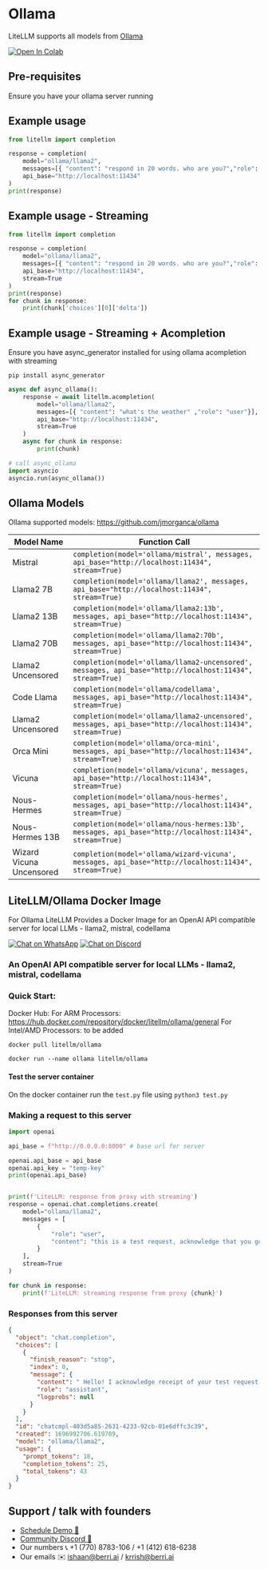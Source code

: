 # Ollama 
LiteLLM supports all models from [Ollama](https://github.com/jmorganca/ollama)

<a target="_blank" href="https://colab.research.google.com/github/BerriAI/litellm/blob/main/cookbook/liteLLM_Ollama.ipynb">
  <img src="https://colab.research.google.com/assets/colab-badge.svg" alt="Open In Colab"/>
</a>

## Pre-requisites
Ensure you have your ollama server running

## Example usage
```python
from litellm import completion

response = completion(
    model="ollama/llama2", 
    messages=[{ "content": "respond in 20 words. who are you?","role": "user"}], 
    api_base="http://localhost:11434"
)
print(response)

```

## Example usage - Streaming
```python
from litellm import completion

response = completion(
    model="ollama/llama2", 
    messages=[{ "content": "respond in 20 words. who are you?","role": "user"}], 
    api_base="http://localhost:11434",
    stream=True
)
print(response)
for chunk in response:
    print(chunk['choices'][0]['delta'])

```

## Example usage - Streaming + Acompletion
Ensure you have async_generator installed for using ollama acompletion with streaming
```shell
pip install async_generator
```

```python
async def async_ollama():
    response = await litellm.acompletion(
        model="ollama/llama2", 
        messages=[{ "content": "what's the weather" ,"role": "user"}], 
        api_base="http://localhost:11434", 
        stream=True
    )
    async for chunk in response:
        print(chunk)

# call async_ollama
import asyncio
asyncio.run(async_ollama())

```
## Ollama Models
Ollama supported models: https://github.com/jmorganca/ollama

| Model Name           | Function Call                                                                     |
|----------------------|-----------------------------------------------------------------------------------
| Mistral    | `completion(model='ollama/mistral', messages, api_base="http://localhost:11434", stream=True)` | 
| Llama2 7B            | `completion(model='ollama/llama2', messages, api_base="http://localhost:11434", stream=True)` | 
| Llama2 13B           | `completion(model='ollama/llama2:13b', messages, api_base="http://localhost:11434", stream=True)` | 
| Llama2 70B           | `completion(model='ollama/llama2:70b', messages, api_base="http://localhost:11434", stream=True)` | 
| Llama2 Uncensored    | `completion(model='ollama/llama2-uncensored', messages, api_base="http://localhost:11434", stream=True)` | 
| Code Llama    | `completion(model='ollama/codellama', messages, api_base="http://localhost:11434", stream=True)` | 
| Llama2 Uncensored    | `completion(model='ollama/llama2-uncensored', messages, api_base="http://localhost:11434", stream=True)` | 
| Orca Mini            | `completion(model='ollama/orca-mini', messages, api_base="http://localhost:11434", stream=True)` |
| Vicuna               | `completion(model='ollama/vicuna', messages, api_base="http://localhost:11434", stream=True)` |
| Nous-Hermes          | `completion(model='ollama/nous-hermes', messages, api_base="http://localhost:11434", stream=True)` |
| Nous-Hermes 13B     | `completion(model='ollama/nous-hermes:13b', messages, api_base="http://localhost:11434", stream=True)` | 
| Wizard Vicuna Uncensored | `completion(model='ollama/wizard-vicuna', messages, api_base="http://localhost:11434", stream=True)` |



## LiteLLM/Ollama Docker Image 

For Ollama LiteLLM Provides a Docker Image for an OpenAI API compatible server for local LLMs - llama2, mistral, codellama


[![Chat on WhatsApp](https://img.shields.io/static/v1?label=Chat%20on&message=WhatsApp&color=success&logo=WhatsApp&style=flat-square)](https://wa.link/huol9n) [![Chat on Discord](https://img.shields.io/static/v1?label=Chat%20on&message=Discord&color=blue&logo=Discord&style=flat-square)](https://discord.gg/wuPM9dRgDw) 
### An OpenAI API compatible server for local LLMs - llama2, mistral, codellama

### Quick Start:
Docker Hub: 
For ARM Processors: https://hub.docker.com/repository/docker/litellm/ollama/general
For Intel/AMD Processors: to be added
```shell
docker pull litellm/ollama
```

```shell
docker run --name ollama litellm/ollama
```

#### Test the server container
On the docker container run the `test.py` file using `python3 test.py`


### Making a request to this server
```python
import openai

api_base = f"http://0.0.0.0:8000" # base url for server

openai.api_base = api_base
openai.api_key = "temp-key"
print(openai.api_base)


print(f'LiteLLM: response from proxy with streaming')
response = openai.chat.completions.create(
    model="ollama/llama2", 
    messages = [
        {
            "role": "user",
            "content": "this is a test request, acknowledge that you got it"
        }
    ],
    stream=True
)

for chunk in response:
    print(f'LiteLLM: streaming response from proxy {chunk}')
```

### Responses from this server 
```json
{
  "object": "chat.completion",
  "choices": [
    {
      "finish_reason": "stop",
      "index": 0,
      "message": {
        "content": " Hello! I acknowledge receipt of your test request. Please let me know if there's anything else I can assist you with.",
        "role": "assistant",
        "logprobs": null
      }
    }
  ],
  "id": "chatcmpl-403d5a85-2631-4233-92cb-01e6dffc3c39",
  "created": 1696992706.619709,
  "model": "ollama/llama2",
  "usage": {
    "prompt_tokens": 18,
    "completion_tokens": 25,
    "total_tokens": 43
  }
}
```

## Support / talk with founders
- [Schedule Demo 👋](https://calendly.com/d/4mp-gd3-k5k/berriai-1-1-onboarding-litellm-hosted-version)
- [Community Discord 💭](https://discord.gg/wuPM9dRgDw)
- Our numbers 📞 +1 (770) 8783-106 / ‭+1 (412) 618-6238‬
- Our emails ✉️ ishaan@berri.ai / krrish@berri.ai
